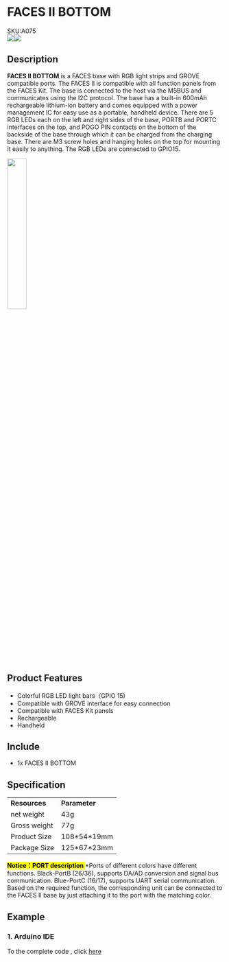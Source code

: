 # FACES II BOTTOM

<div class="badge badge-pill badge-primary product_sku_tag">SKU:A075</div>

<div class="product_pic"><img src="assets/img/product_pics/module/facesII_bottom/faceii_01.webp"><img src="assets/img/product_pics/module/facesII_bottom/faceii_02.webp"></div>

## Description

**FACES II BOTTOM** is a FACES base with RGB light strips and GROVE compatible ports. The FACES II  is compatible with all function panels from the FACES Kit. The base is connected to the host via the M5BUS and communicates using the I2C protocol. The base has a built-in 600mAh rechargeable lithium-ion battery and comes equipped with a power management IC for easy use as a portable, handheld device. There are 5 RGB LEDs each on the left and right sides of the base, PORTB and PORTC interfaces on the top, and POGO PIN contacts on the bottom of the backside of the base through which it can be charged from the charging base. There are M3 screw holes and hanging holes on the top for mounting it easily to anything. The RGB LEDs are connected to GPIO15.

<img src="assets/img/product_pics/module/facesII_bottom/different.webp" width="30%" height="30%" >

## Product Features

- Colorful RGB LED light bars（GPIO 15)
- Compatible with GROVE interface for easy connection
- Compatible with FACES Kit panels
- Rechargeable 
- Handheld

## Include

- 1x FACES II BOTTOM

## Specification

<table>
   <tr style="font-weight:bold">
      <td>Resources</td>
      <td>Parameter</td>
   </tr>
   <tr>
      <td>net weight</td>
      <td>43g</td>
   </tr>
   <tr>
      <td>Gross weight</td>
      <td>77g</td>
   </tr>
   <tr>
      <td>Product Size</td>
      <td>108*54*19mm</td>
   </tr>
   <tr>
      <td>Package Size</td>
      <td>125*67*23mm</td>
   </tr>
 </table>

**<mark>Notice：PORT description </mark>**
*Ports of different colors have different functions. Black-PortB (26/36), supports DA/AD conversion and signal bus communication. Blue-PortC (16/17), supports UART serial communication. Based on the required function, the corresponding unit can be connected to the FACES II base by just attaching it to the port with the matching color.

## Example

### 1. Arduino IDE

To the complete code , click [here](https://github.com/m5stack/M5Stack/tree/master/examples/Face/FACESII_RGB_BAR)

<script>

   var purchase_link = 'https://m5stack.com/collections/all/products/m5-faces-ii-bottom-board';

   anchor_search(purchase_link);
   scrollFunc();

</script>